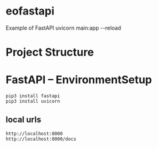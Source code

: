 # eofastapi
Example of FastAPI
uvicorn main:app --reload


# Project Structure

# FastAPI – EnvironmentSetup
```commandline
pip3 install fastapi
pip3 install uvicorn

```
## local urls
```commandline
http://localhost:8000
http://localhost:8000/docs 

```

